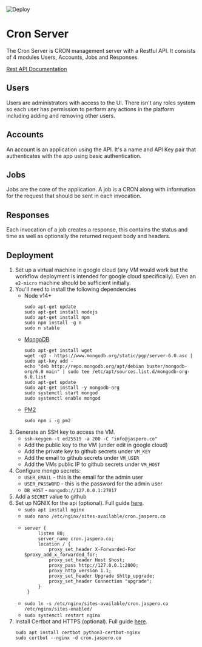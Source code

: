 ![Deploy](https://github.com/Jaspero/cron-server/workflows/Deploy/badge.svg)

# Cron Server

The Cron Server is CRON management server with a Restful API. It consists of 4 modules Users, Accounts, Jobs and Responses.

[Rest API Documentation](https://documenter.getpostman.com/view/3034144/TVK5dhBn)

## Users

Users are administrators with access to the UI. There isn't any roles system so each user has permission to perform
any actions in the platform including adding and removing other users.

## Accounts

An account is an application using the API. It's a name and API Key pair that authenticates with the app using basic authentication.

## Jobs

Jobs are the core of the application. A job is a CRON along with information for the request that should be sent in each invocation.

## Responses

Each invocation of a job creates a response, this contains the status and time as well as optionally the returned request
body and headers.

## Deployment 

1. Set up a virtual machine in google cloud (any VM would work but the workflow deployment is intended for google cloud specifically). Even an `e2-micro` machine should be sufficient initially.
2. You'll need to install the following dependencies
   - Node v14+
     ```
     sudo apt-get update
     sudo apt-get install nodejs
     sudo apt-get install npm
     sudo npm install -g n
     sudo n stable
     ```
   - [MongoDB](https://www.mongodb.com/docs/manual/tutorial/install-mongodb-on-debian/)
     ```
     sudo apt-get install wget
     wget -qO - https://www.mongodb.org/static/pgp/server-6.0.asc | sudo apt-key add -
     echo "deb http://repo.mongodb.org/apt/debian buster/mongodb-org/6.0 main" | sudo tee /etc/apt/sources.list.d/mongodb-org-6.0.list
     sudo apt-get update
     sudo apt-get install -y mongodb-org
     sudo systemctl start mongod
     sudo systemctl enable mongod
     ```
   - [PM2](https://pm2.keymetrics.io/)
     ```
     sudo npm i -g pm2
     ```
3. Generate an SSH key to access the VM.
   - `ssh-keygen -t ed25519 -a 200 -C "info@jaspero.co"`
   - Add the public key to the VM (under edit in google cloud)
   - Add the private key to github secrets under `VM_KEY`
   - Add the email to github secrets under `VM_USER`
   - Add the VMs public IP to github secrets under `VM_HOST`
4. Configure mongo secrets:
   - `USER_EMAIL` - this is the email for the admin user
   - `USER_PASSWORD` - this is the password for the admin user
   - `DB_HOST` - `mongodb://127.0.0.1:27017`
5. Add a `SECRET` value to github 
6. Set up NGNIX for the api (optional). Full guide [here](https://www.digitalocean.com/community/tutorials/how-to-install-nginx-on-debian-11).
   - `sudo apt install nginx`
   - `sudo nano /etc/nginx/sites-available/cron.jaspero.co`
   - ```
     server {
          listen 80;
          server_name cron.jaspero.co;
          location / {
              proxy_set_header X-Forwarded-For $proxy_add_x_forwarded_for;
              proxy_set_header Host $host;
              proxy_pass http://127.0.0.1:2000;
              proxy_http_version 1.1;
              proxy_set_header Upgrade $http_upgrade;
              proxy_set_header Connection "upgrade";
          }
      }
      ```
    - `sudo ln -s /etc/nginx/sites-available/cron.jaspero.co /etc/nginx/sites-enabled/`  
    - `sudo systemctl restart nginx`
7. Install Certbot and HTTPS (optional). Full guide [here]().
   ```
   sudo apt install certbot python3-certbot-nginx
   sudo certbot --nginx -d cron.jaspero.co
   ```
